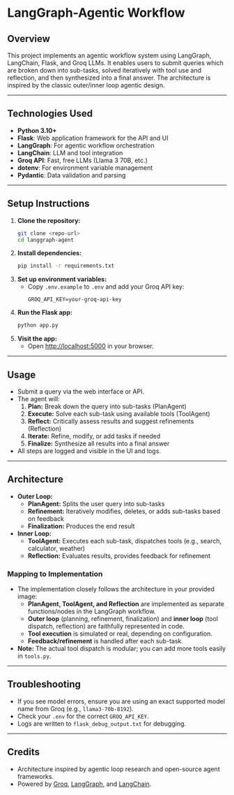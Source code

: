 # LangGraph-Agentic Workflow

## Overview
This project implements an agentic workflow system using LangGraph, LangChain, Flask, and Groq LLMs. It enables users to submit queries which are broken down into sub-tasks, solved iteratively with tool use and reflection, and then synthesized into a final answer. The architecture is inspired by the classic outer/inner loop agentic design.

---

## Technologies Used
- **Python 3.10+**
- **Flask**: Web application framework for the API and UI
- **LangGraph**: For agentic workflow orchestration
- **LangChain**: LLM and tool integration
- **Groq API**: Fast, free LLMs (Llama 3 70B, etc.)
- **dotenv**: For environment variable management
- **Pydantic**: Data validation and parsing

---

## Setup Instructions
1. **Clone the repository:**
   ```bash
   git clone <repo-url>
   cd langgraph-agent
   ```
2. **Install dependencies:**
   ```bash
   pip install -r requirements.txt
   ```
3. **Set up environment variables:**
   - Copy `.env.example` to `.env` and add your Groq API key:
     ```env
     GROQ_API_KEY=your-groq-api-key
     ```
4. **Run the Flask app:**
   ```bash
   python app.py
   ```
5. **Visit the app:**
   - Open [http://localhost:5000](http://localhost:5000) in your browser.

---

## Usage
- Submit a query via the web interface or API.
- The agent will:
  1. **Plan:** Break down the query into sub-tasks (PlanAgent)
  2. **Execute:** Solve each sub-task using available tools (ToolAgent)
  3. **Reflect:** Critically assess results and suggest refinements (Reflection)
  4. **Iterate:** Refine, modify, or add tasks if needed
  5. **Finalize:** Synthesize all results into a final answer
- All steps are logged and visible in the UI and logs.

---

## Architecture
- **Outer Loop:**
  - **PlanAgent:** Splits the user query into sub-tasks
  - **Refinement:** Iteratively modifies, deletes, or adds sub-tasks based on feedback
  - **Finalization:** Produces the end result
- **Inner Loop:**
  - **ToolAgent:** Executes each sub-task, dispatches tools (e.g., search, calculator, weather)
  - **Reflection:** Evaluates results, provides feedback for refinement

### Mapping to Implementation
- The implementation closely follows the architecture in your provided image:
  - **PlanAgent, ToolAgent, and Reflection** are implemented as separate functions/nodes in the LangGraph workflow.
  - **Outer loop** (planning, refinement, finalization) and **inner loop** (tool dispatch, reflection) are faithfully represented in code.
  - **Tool execution** is simulated or real, depending on configuration.
  - **Feedback/refinement** is handled after each sub-task.
- **Note:** The actual tool dispatch is modular; you can add more tools easily in `tools.py`.

---

## Troubleshooting
- If you see model errors, ensure you are using an exact supported model name from Groq (e.g., `llama3-70b-8192`).
- Check your `.env` for the correct `GROQ_API_KEY`.
- Logs are written to `flask_debug_output.txt` for debugging.

---

## Credits
- Architecture inspired by agentic loop research and open-source agent frameworks.
- Powered by [Groq](https://console.groq.com/), [LangGraph](https://github.com/langchain-ai/langgraph), and [LangChain](https://python.langchain.com/).
